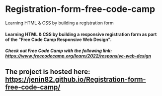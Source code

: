 # Registration-form-free-code-camp
Learning HTML &amp; CSS by building a registration form
#### Learning HTML &amp; CSS by building a responsive registration form as part of the "Free Code Camp Responsive Web Design".
##### Check out Free Code Camp with the following link: https://www.freecodecamp.org/learn/2022/responsive-web-design

## The project is hosted here: https://jenin82.github.io/Registration-form-free-code-camp/
